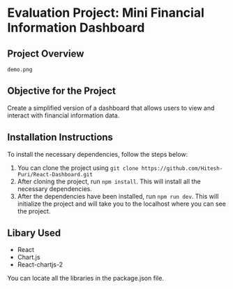 # Evaluation Project: Mini Financial Information Dashboard

## Project Overview

`demo.png`

## Objective for the Project

Create a simplified version of a dashboard that allows users to view and interact with financial information data.

## Installation Instructions

To install the necessary dependencies, follow the steps below:

1. You can clone the project using `git clone https://github.com/Hitesh-Puri/React-Dashboard.git`
2. After cloning the project, run `npm install`. This will install all the necessary dependencies.
3. After the dependencies have been installed, run `npm run dev`. This will initialize the project and will take you to the localhost where you can see the project.

## Libary Used

- React
- Chart.js
- React-chartjs-2

You can locate all the libraries in the package.json file.
